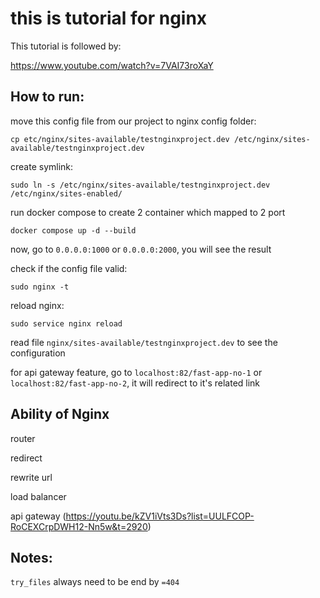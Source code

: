 # this is tutorial for nginx

This tutorial is followed by:

https://www.youtube.com/watch?v=7VAI73roXaY

## How to run:

move this config file from our project to nginx config folder:

`cp etc/nginx/sites-available/testnginxproject.dev /etc/nginx/sites-available/testnginxproject.dev`

create symlink:

`sudo ln -s /etc/nginx/sites-available/testnginxproject.dev /etc/nginx/sites-enabled/`

run docker compose to create 2 container which mapped to 2 port

`docker compose up -d --build`

now, go to `0.0.0.0:1000` or `0.0.0.0:2000`, you will see the result

check if the config file valid:

`sudo nginx -t`

reload nginx:

`sudo service nginx reload`

read file `nginx/sites-available/testnginxproject.dev` to see the configuration

for api gateway feature, go to `localhost:82/fast-app-no-1` or `localhost:82/fast-app-no-2`, it will redirect to it's related link

## Ability of Nginx

router

redirect

rewrite url

load balancer

api gateway (https://youtu.be/kZV1iVts3Ds?list=UULFCOP-RoCEXCrpDWH12-Nn5w&t=2920)

## Notes:

`try_files` always need to be end by `=404`